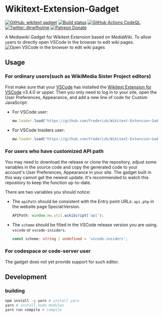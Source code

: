 # Wikitext-Extension-Gadget

[![GitHub: wikitext gadget](https://img.shields.io/badge/GitHub-wikitext_gadget-yellow)](https://github.com/Frederisk/Wikitext-Extension-Gadget)
[![Build status](https://ci.appveyor.com/api/projects/status/9p6v7x6pjxst743i?svg=true)](https://ci.appveyor.com/project/Frederisk/wikitext-extension-gadget)
[![GitHub Actions CodeQL](https://github.com/Frederisk/Wikitext-Extension-Gadget/actions/workflows/codeql-analysis.yml/badge.svg/)](https://github.com/Frederisk/Wikitext-Extension-Gadget/actions?query=workflow%3ACodeQL)
[![Twitter: @rwfholme](https://img.shields.io/badge/twitter-%40rwfholme-blue)](https://twitter.com/rwfholme)
[![Patreon Donate](https://img.shields.io/badge/donate-patreon-orange)](https://www.patreon.com/rwfholme)

A Mediawiki Gadget for Wikitext Extension based on MediaWiki. To allow users to directly open VSCode in the browser to edit wiki pages.
![Open VSCode in the browser to edit wiki pages](https://user-images.githubusercontent.com/29837738/127597149-5f44306a-a9ee-461a-8022-bd39f8ce3852.gif)

## Usage

### For ordinary users(such as WikiMedia Sister Project editors)

First make sure that your [VSCode](https://code.visualstudio.com/) has installed the [Wikitext Extension for VSCode](https://marketplace.visualstudio.com/items?itemName=RoweWilsonFrederiskHolme.wikitext) v3.4.0 or upper. Then you only need to log in to your site, open the User Preferences, Appearance, and add a new line of code for Custom JavaScript:

- For VSCode user:

    ```js
    mw.loader.load("https://github.com/Frederisk/Wikitext-Extension-Gadget/releases/latest/download/index-vscode.js");
    ```

- For VSCode Insiders user:

    ```js
    mw.loader.load("https://github.com/Frederisk/Wikitext-Extension-Gadget/releases/latest/download/index-vscode-insiders.js");
    ```

### For users who have customized API path

You may need to download the release or clone the repository, adjust some variables in the source code and copy the generated code to your account's User Preferences, Appearance in your site. The gadget built in this way cannot get the newest update. It's recommended to watch this repository to keep the function up-to-date.

There are two variables you should notice:

- The `apiPath` should be consistent with the Entry point URLs: `api.php` in the website page Special:Version.

    ```ts
    APIPath: window.mw.util.wikiScript('api');
    ```

- The `scheme` should be filled in the VSCode release version you are using. `vscode` or `vscode-insiders`.

    ```ts
    const scheme: string | undefined = 'vscode-insiders';
    ```

### For codespace or code-server user

The gadget does not yet provide support for such editor.

## Development

### building

```bash
npm install -g yarn # install yarn
yarn # install node modules
yarn run compile # compile
```
